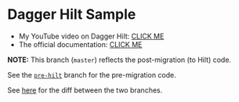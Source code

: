 # Dagger Hilt Sample

- My YouTube video on Dagger Hilt: [CLICK ME](https://www.youtube.com/watch?v=FEYihfZ9Jho)
- The official documentation: [CLICK ME](https://developer.android.com/training/dependency-injection/hilt-android)

**NOTE:** This branch (`master`) reflects the post-migration (to Hilt) code.

See the [`pre-hilt`](https://github.com/MrBean355/dagger-hilt/tree/pre-hilt) branch for the pre-migration code.

See [here](https://github.com/MrBean355/dagger-hilt/compare/pre-hilt...master) for the diff between the two branches.
